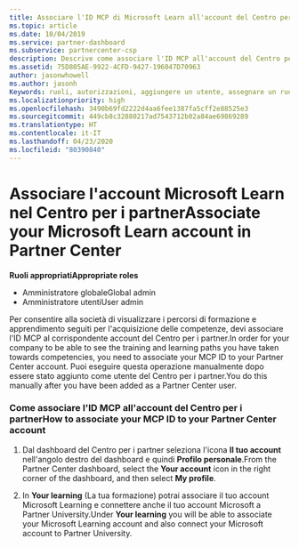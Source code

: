 ```yaml
---
title: Associare l'ID MCP di Microsoft Learn all'account del Centro per i partner | Centro per i partner
ms.topic: article
ms.date: 10/04/2019
ms.service: partner-dashboard
ms.subservice: partnercenter-csp
description: Descrive come associare l'ID MCP all'account del Centro per i partner, in modo che l'azienda possa visualizzare i percorsi di formazione e apprendimento svolti per l'acquisizione delle competenze.
ms.assetid: 75D805AE-9922-4CFD-9427-196047D70963
author: jasonwhowell
ms.author: jasonh
Keywords: ruoli, autorizzazioni, aggiungere un utente, assegnare un ruolo, amministratore, agente, ID MCP, Microsoft Learn
ms.localizationpriority: high
ms.openlocfilehash: 3490b69fd2222d4aa6fee1387fa5cff2e88525e3
ms.sourcegitcommit: 449cb8c32880217ad7543712b02a84ae69869289
ms.translationtype: HT
ms.contentlocale: it-IT
ms.lasthandoff: 04/23/2020
ms.locfileid: "80390840"
---
```

# <a name="associate-your-microsoft-learn-account-in-partner-center"></a><span data-ttu-id="cb16e-104">Associare l'account Microsoft Learn nel Centro per i partner</span><span class="sxs-lookup"><span data-stu-id="cb16e-104">Associate your Microsoft Learn account in Partner Center</span></span>

<span data-ttu-id="cb16e-105">**Ruoli appropriati**</span><span class="sxs-lookup"><span data-stu-id="cb16e-105">**Appropriate roles**</span></span>
-   <span data-ttu-id="cb16e-106">Amministratore globale</span><span class="sxs-lookup"><span data-stu-id="cb16e-106">Global admin</span></span>
-   <span data-ttu-id="cb16e-107">Amministratore utenti</span><span class="sxs-lookup"><span data-stu-id="cb16e-107">User admin</span></span>

<span data-ttu-id="cb16e-108">Per consentire alla società di visualizzare i percorsi di formazione e apprendimento seguiti per l'acquisizione delle competenze, devi associare l'ID MCP al corrispondente account del Centro per i partner.</span><span class="sxs-lookup"><span data-stu-id="cb16e-108">In order for your company to be able to see the training and learning paths you have taken towards competencies, you need to associate your MCP ID to your Partner Center account.</span></span> <span data-ttu-id="cb16e-109">Puoi eseguire questa operazione manualmente dopo essere stato aggiunto come utente del Centro per i partner.</span><span class="sxs-lookup"><span data-stu-id="cb16e-109">You do this manually after you have been added as a Partner Center user.</span></span>

### <a name="how-to-associate-your-mcp-id-to-your-partner-center-account"></a><span data-ttu-id="cb16e-110">Come associare l'ID MCP all'account del Centro per i partner</span><span class="sxs-lookup"><span data-stu-id="cb16e-110">How to associate your MCP ID to your Partner Center account</span></span>

1. <span data-ttu-id="cb16e-111">Dal dashboard del Centro per i partner seleziona l'icona **Il tuo account** nell'angolo destro del dashboard e quindi **Profilo personale**.</span><span class="sxs-lookup"><span data-stu-id="cb16e-111">From the Partner Center dashboard, select the **Your account** icon in the right corner of the dashboard, and then select **My profile**.</span></span>

2. <span data-ttu-id="cb16e-112">In **Your learning** (La tua formazione) potrai associare il tuo account Microsoft Learning e connettere anche il tuo account Microsoft a Partner University.</span><span class="sxs-lookup"><span data-stu-id="cb16e-112">Under **Your learning** you will be able to associate your Microsoft Learning account and also connect your Microsoft account to Partner University.</span></span>
